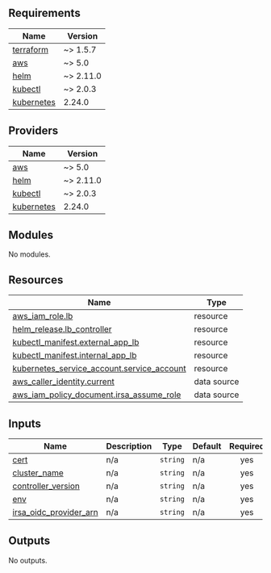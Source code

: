 <!-- BEGIN_TF_DOCS -->
## Requirements

| Name | Version |
|------|---------|
| <a name="requirement_terraform"></a> [terraform](#requirement\_terraform) | ~> 1.5.7 |
| <a name="requirement_aws"></a> [aws](#requirement\_aws) | ~> 5.0 |
| <a name="requirement_helm"></a> [helm](#requirement\_helm) | ~> 2.11.0 |
| <a name="requirement_kubectl"></a> [kubectl](#requirement\_kubectl) | ~> 2.0.3 |
| <a name="requirement_kubernetes"></a> [kubernetes](#requirement\_kubernetes) | 2.24.0 |

## Providers

| Name | Version |
|------|---------|
| <a name="provider_aws"></a> [aws](#provider\_aws) | ~> 5.0 |
| <a name="provider_helm"></a> [helm](#provider\_helm) | ~> 2.11.0 |
| <a name="provider_kubectl"></a> [kubectl](#provider\_kubectl) | ~> 2.0.3 |
| <a name="provider_kubernetes"></a> [kubernetes](#provider\_kubernetes) | 2.24.0 |

## Modules

No modules.

## Resources

| Name | Type |
|------|------|
| [aws_iam_role.lb](https://registry.terraform.io/providers/hashicorp/aws/latest/docs/resources/iam_role) | resource |
| [helm_release.lb_controller](https://registry.terraform.io/providers/hashicorp/helm/latest/docs/resources/release) | resource |
| [kubectl_manifest.external_app_lb](https://registry.terraform.io/providers/alekc/kubectl/latest/docs/resources/manifest) | resource |
| [kubectl_manifest.internal_app_lb](https://registry.terraform.io/providers/alekc/kubectl/latest/docs/resources/manifest) | resource |
| [kubernetes_service_account.service_account](https://registry.terraform.io/providers/hashicorp/kubernetes/2.24.0/docs/resources/service_account) | resource |
| [aws_caller_identity.current](https://registry.terraform.io/providers/hashicorp/aws/latest/docs/data-sources/caller_identity) | data source |
| [aws_iam_policy_document.irsa_assume_role](https://registry.terraform.io/providers/hashicorp/aws/latest/docs/data-sources/iam_policy_document) | data source |

## Inputs

| Name | Description | Type | Default | Required |
|------|-------------|------|---------|:--------:|
| <a name="input_cert"></a> [cert](#input\_cert) | n/a | `string` | n/a | yes |
| <a name="input_cluster_name"></a> [cluster\_name](#input\_cluster\_name) | n/a | `string` | n/a | yes |
| <a name="input_controller_version"></a> [controller\_version](#input\_controller\_version) | n/a | `string` | n/a | yes |
| <a name="input_env"></a> [env](#input\_env) | n/a | `string` | n/a | yes |
| <a name="input_irsa_oidc_provider_arn"></a> [irsa\_oidc\_provider\_arn](#input\_irsa\_oidc\_provider\_arn) | n/a | `string` | n/a | yes |

## Outputs

No outputs.
<!-- END_TF_DOCS -->